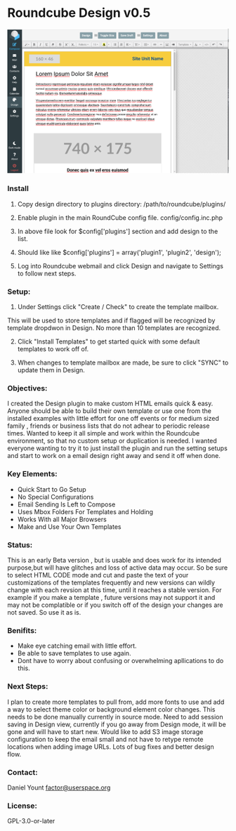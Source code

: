 # Roundcube Design v0.5

![RoundCube Design View ](/images/RCdesign.png "In design mode.")

### Install 

1. Copy design directory to plugins directory: /path/to/roundcube/plugins/

2. Enable plugin in the main RoundCube config file. config/config.inc.php

3. In above file look for $config['plugins'] section and add design to the list.

4. Should like like $config['plugins'] = array('plugin1', 'plugin2', 'design');

5. Log into Roundcube webmail and click Design and navigate to Settings to follow next steps.

### Setup: 
1. Under Settings click "Create / Check" to create the template mailbox.

This will be used to store templates and if flagged will be recognized by
template dropdwon in Design. No more than 10 templates are recognized.

2. Click "Install Templates" to get started quick with some default
templates to work off of.

3.  When changes to template mailbox are made, be sure to click "SYNC"
to update them in Design.

### Objectives: 
 I created the Design plugin to make custom HTML emails quick & easy. Anyone should be able to build their own template or use one from the installed examples with little effort for one off events or for medium sized family , friends or business lists that do not adhear to periodic release times. Wanted to keep it all simple and work within the Roundcube environment, so that no custom setup or duplication is needed. I wanted everyone wanting to try it to just install the plugin and run the setting setups and start to work on a email design right away and send it off when done.


### Key Elements: 
* Quick Start to Go Setup
* No Special Configurations
* Email Sending Is Left to Compose
* Uses Mbox Folders For Templates and Holding
* Works With all Major Browsers
* Make and Use Your Own Templates

### Status:
 This is an early Beta version , but is usable and does work for its intended purpose,but will have glitches and loss of active data may occur. So be sure to select HTML CODE mode and cut and paste the text of your customizations of the templates frequently and new versions can wildly change with each revsion at this time, until it reaches a stable version. For example if you make a template , future versions may not support it and may not be complatible or if you switch off of the design your changes are not saved. So use it as is.


### Benifits: 
* Make eye catching email with little effort.
* Be able to save templates to use again.
* Dont have to worry about confusing or overwhelming apllications to do this.

### Next Steps: 
 I plan to create more templates to pull from, add more fonts to use and add a way to select theme color or background element color changes. This needs to be done manually currently in source mode. Need to add session saving in Design view, currently if you go away from Design mode, it will be gone and will have to start new. Would like to add S3 image storage configuration to keep the email small and not have to retype remote locations when adding image URLs. Lots of bug fixes and better design flow.


### Contact:   
Daniel Yount
factor@userspace.org

### License: 
GPL-3.0-or-later


